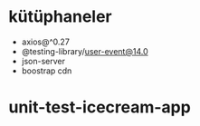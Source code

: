 # kütüphaneler

- axios@^0.27
- @testing-library/user-event@14.0
- json-server
- boostrap cdn
# unit-test-icecream-app
